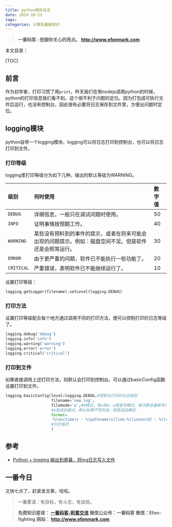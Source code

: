 ```yaml
---
title: python保存日志
date: 2019-10-23
tags: 
categories: 计算机基础知识
---
```


> **一番码客 : 挖掘你关心的亮点。**
> **http://www.efonmark.com**

本文目录：

[TOC]

## 前言

作为初学者，打印习惯了用`print`，昨天我们在用nodejs调用python的时候，python的打印信息我们看不到，这个很不利于问题的定位。因为打包成可执行文件后运行，也没有控制台，因此很有必要将日志保存到文件里，方便出问题时定位。

<!-- more -->

## logging模块

python自带一个logging模块，logging可以将日志打印到控制台，也可以将日志打印到文件。

### 打印等级

logging里打印等级分为如下几种，输出的默认等级为WARNING。

| 级别 | 何时使用 | 数字值 |
| :--- | :--- | :--- |
| `DEBUG` | 详细信息，一般只在调试问题时使用。| 50 |
| `INFO` | 证明事情按预期工作。 | 40 |
| `WARNING` | 某些没有预料到的事件的提示，或者在将来可能会出现的问题提示。例如：磁盘空间不足。但是软件还是会照常运行。 | 30 |
| `ERROR` | 由于更严重的问题，软件已不能执行一些功能了。 | 20 |
| `CRITICAL` | 严重错误，表明软件已不能继续运行了。 | 10 |

设置打印等级：

```python
logging.getLogger(filename).setLevel(logging.DEBUG)
```

### 打印方法

设置打印等级配合每个地方通过调用不同的打印方法，便可以控制打印的日志等级了。

```py
logging.debug('debug')
logging.info('info')
logging.warning('warning')
logging.error('error')
logging.critical('critical')
```

### 打印到文件

如果直接调用上述打印方法，则默认会打印到控制台。可以通过basicConfig函数设置打印到文件。

```python
logging.basicConfig(level=logging.DEBUG,#控制台打印的日志级别
                    filename='new.log',
                    filemode='a',##模式，有w和a，w就是写模式，每次都会重新写日志，覆盖之前的日志
                    #a是追加模式，默认如果不写的话，就是追加模式
                    format=
                    '%(asctime)s - %(pathname)s[line:%(lineno)d] - %(levelname)s: %(message)s'
                    #日志格式
                    )
```

## 参考

* [Python + logging 输出到屏幕，将log日志写入文件](https://www.cnblogs.com/nancyzhu/p/8551506.html)

## 一番今日

又快七点了，赶紧发文章，哈哈。

> 一番雾语：有目标，有斗志，有自信。



> **免费知识星球： [一番码客-积累交流]([wwww](https://t.zsxq.com/NRVBURr))**
> **微信公众号：一番码客**
> **微信：Efon-fighting**
> **网站： http://www.efonmark.com**